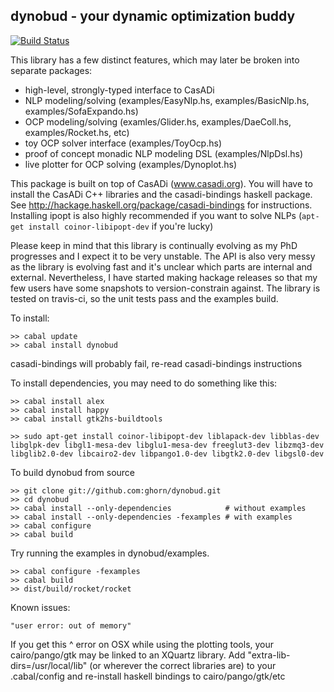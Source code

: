 ## dynobud - your dynamic optimization buddy

[![Build Status](https://secure.travis-ci.org/ghorn/dynobud.png?branch=master)](http://travis-ci.org/ghorn/dynobud)

This library has a few distinct features, which may later be broken into separate packages:
* high-level, strongly-typed interface to CasADi
* NLP modeling/solving (examples/EasyNlp.hs, examples/BasicNlp.hs, examples/SofaExpando.hs)
* OCP modeling/solving (examles/Glider.hs, examples/DaeColl.hs, examples/Rocket.hs, etc)
* toy OCP solver interface (examples/ToyOcp.hs)
* proof of concept monadic NLP modeling DSL (examples/NlpDsl.hs)
* live plotter for OCP solving (examples/Dynoplot.hs)

This package is built on top of CasADi (www.casadi.org).
You will have to install the CasADi C++ libraries and the casadi-bindings haskell package.
See http://hackage.haskell.org/package/casadi-bindings for instructions.
Installing ipopt is also highly recommended if you want to solve NLPs (`apt-get install coinor-libipopt-dev` if you're lucky)

Please keep in mind that this library is continually evolving as my PhD progresses and I expect it to be very unstable.
The API is also very messy as the library is evolving fast and it's unclear which parts are internal and external.
Nevertheless, I have started making hackage releases so that my few users have some snapshots to version-constrain against.
The library is tested on travis-ci, so the unit tests pass and the examples build.

To install:

    >> cabal update
    >> cabal install dynobud

casadi-bindings will probably fail, re-read casadi-bindings instructions

To install dependencies, you may need to do something like this:

    >> cabal install alex
    >> cabal install happy
    >> cabal install gtk2hs-buildtools

    >> sudo apt-get install coinor-libipopt-dev liblapack-dev libblas-dev libglpk-dev libgl1-mesa-dev libglu1-mesa-dev freeglut3-dev libzmq3-dev libglib2.0-dev libcairo2-dev libpango1.0-dev libgtk2.0-dev libgsl0-dev

To build dynobud from source

    >> git clone git://github.com:ghorn/dynobud.git
    >> cd dynobud
    >> cabal install --only-dependencies            # without examples
    >> cabal install --only-dependencies -fexamples # with examples
    >> cabal configure
    >> cabal build

Try running the examples in dynobud/examples.

    >> cabal configure -fexamples
    >> cabal build
    >> dist/build/rocket/rocket

Known issues:

    "user error: out of memory"

If you get this ^ error on OSX while using the plotting tools, your
cairo/pango/gtk may be linked to an XQuartz library.
Add "extra-lib-dirs=/usr/local/lib" (or wherever the correct libraries are)
to your .cabal/config and re-install haskell bindings to cairo/pango/gtk/etc
